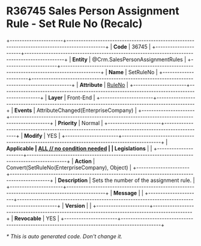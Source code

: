 ﻿---
erp.type: front-end-business-rule
erp.entity: Crm.SalesPersonAssignmentRules
---

# R36745 Sales Person Assignment Rule - Set Rule No (Recalc)
+----------------------+----------------------------------------------------------------------------------------------+
| **Code**             | 36745                                                                                        |
+----------------------+----------------------------------------------------------------------------------------------+
| **Entity**           | @Crm.SalesPersonAssignmentRules                                                              |
+----------------------+----------------------------------------------------------------------------------------------+
| **Name**             | SetRuleNo                                                                                    |
+----------------------+----------------------------------------------------------------------------------------------+
| **Attribute**        | [RuleNo](../entities/Crm.SalesPersonAssignmentRules.md#ruleno)                               |
+----------------------+----------------------------------------------------------------------------------------------+
| **Layer**            | Front-End                                                                                    |
+----------------------+----------------------------------------------------------------------------------------------+
| **Events**           | AttributeChanged(EnterpriseCompany)                                                          |
+----------------------+----------------------------------------------------------------------------------------------+
| **Priority**         | Normal                                                                                       |
+----------------------+----------------------------------------------------------------------------------------------+
| **Modify**           | YES                                                                                          |
+----------------------+----------------------------------------------------------------------------------------------+
| **Applicable         | [ALL // no condition needed](xref:applicable-legislations)                                   |
| Legislations**       |                                                                                              |
+----------------------+----------------------------------------------------------------------------------------------+
| **Action**           | Convert(SetRuleNo(EnterpriseCompany), Object)                                                |
+----------------------+----------------------------------------------------------------------------------------------+
| **Description**      | Sets the number of the assignment rule.                                                      |
+----------------------+----------------------------------------------------------------------------------------------+
| **Message**          |                                                                                              |
+----------------------+----------------------------------------------------------------------------------------------+
| **Version**          |                                                                                              |
+----------------------+----------------------------------------------------------------------------------------------+
| **Revocable**        | YES                                                                                          |
+----------------------+----------------------------------------------------------------------------------------------+

*\* This is auto generated code. Don't change it.*
